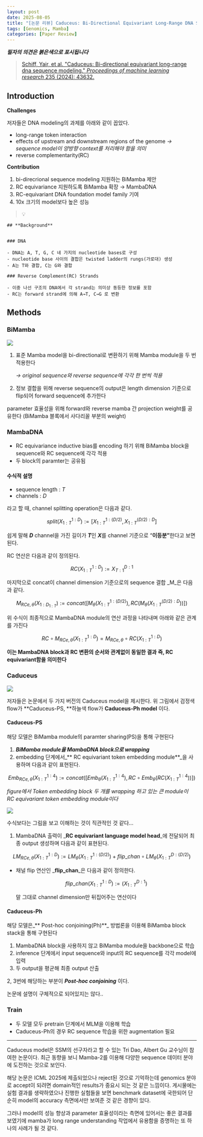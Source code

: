 ```yaml
---
layout: post
date: 2025-08-05
title: "[논문 리뷰] Caduceus: Bi-Directional Equivariant Long-Range DNA Sequence Modeling"
tags: [Genomics, Mamba]
categories: [Paper Review]
---
```


<span class="notion-red">_**필자의 의견은 붉은색으로 표시됩니다**_</span>


> [Schiff, Yair, et al. "Caduceus: Bi-directional equivariant long-range dna sequence modeling." ](https://pmc.ncbi.nlm.nih.gov/articles/PMC12189541/)[_Proceedings of machine learning research_](https://pmc.ncbi.nlm.nih.gov/articles/PMC12189541/)[ 235 (2024): 43632.](https://pmc.ncbi.nlm.nih.gov/articles/PMC12189541/)



## Introduction


**Challenges**


저자들은 DNA modeling의 과제를 아래와 같이 꼽았다.

- long-range token interaction
- effects of upstream and downstream regions of the genome 
_→ sequence model이 양방향 context를 처리해야 함을 의미_
- reverse complementarity(RC)

**Contribution**

1. bi-direcrional sequence modeling 지원하는 BiMamba 제안
1. RC equivariance 지원하도록 BiMamba 확장 → MambaDNA
1. RC-equivariant DNA foundation model family 기여
1. 10x 크기의 model보다 높은 성능

> 💡 


	## **Background**


	### DNA

	- DNA는 A, T, G, C 네 가지의 nucleotide bases로 구성
	- nucleotide base 사이의 결합은 twisted ladder의 rungs(가로대) 생성
	- A는 T와 결합, C는 G와 결합

	### Reverse Complement(RC) Strands

	- 이중 나선 구조의 DNA에서 각 strand는 의미상 동등한 정보를 포함
	- RC는 forward strand에 의해 A→T, C→G 로 변환


## Methods



### BiMamba


![](https://prod-files-secure.s3.us-west-2.amazonaws.com/542b861c-36a8-4051-84e5-8804b6728dba/2c247d59-7815-4980-99f0-8f0d21f445a7/image.png?X-Amz-Algorithm=AWS4-HMAC-SHA256&X-Amz-Content-Sha256=UNSIGNED-PAYLOAD&X-Amz-Credential=ASIAZI2LB466RNHKIWG4%2F20251006%2Fus-west-2%2Fs3%2Faws4_request&X-Amz-Date=20251006T060115Z&X-Amz-Expires=3600&X-Amz-Security-Token=IQoJb3JpZ2luX2VjEO3%2F%2F%2F%2F%2F%2F%2F%2F%2F%2FwEaCXVzLXdlc3QtMiJHMEUCIQCehLaPY%2FXrbeq7Aikg9tu45E%2FVteMZm58WJuQV0SkjqAIgfdbNXyG1sXFDDvi1wHUR6DWTArTLvQWkm8ycJsyzYpEqiAQIhv%2F%2F%2F%2F%2F%2F%2F%2F%2F%2FARAAGgw2Mzc0MjMxODM4MDUiDDtG9kmFlC%2FFytrhFCrcA4qsHfeXZZxnLXH%2FyoUXZBNBQL%2FcIET675RjaHd2G4YRQ14IliFr%2Bqpd45Z8Nn8uDcFhX9vmtqzaD7lEr3MEVQcia%2BcW%2FBxaQn32dB3jbuBwJA1RjdJ3DC1bttyHmRKyBRll0XnrK2rOOvcJK58H8S%2Fl72O8bpPnWK7mGQk7JgOovnx7%2BddnST6fecAsl%2BA3AFac2enZJAKKgoymv7W9SB2PhughcwXJLykwkloXfgd02lNprzmX%2BKgKPlBovPF9%2BjKsqoeiD2PuyhuQtV7ITgxHgy3M6ri1ymI5tGJIujqat3SF7LVEHOolA0I9G8ZOUPlP9wJbLgF2gyi8JsOoK2qyPLVDFwhUE9qJ7zx7i%2B3XCZqRtGaq8CyPeqYaxbufUYgosAjA25Icfo0PN96EfZQLZWczNFJWHv5jTMyIyNwrgA38cEQYGiUJw2W0P3pFTwjGB4pdaTbM3eEDZJAMTVeCqGFwoJC7rGswb8gRjmlul55r02G30IF1OMs4k17l9aSHUoOiuMHlp8R6oRKPC9DXTtpEuh3dZWrlM7f0mpewuYF3IXq7%2F4hJ0uMhG%2FZtmt872CAobLBvngdQbyhPXer1hHasSoeAwj%2FEMbz1GjyovfSt905G4bIfSm4hMPqOjccGOqUBEmUzHY9zBBhl%2FDSRQX7N5hlDwnqZ%2FWoxNjLG7PB67sB3r0e6o6K931bInwVGyMcOoYGMDO1dxFoImzta5m4XA7IlYuFtdCPSySw41SyNfTvP9GrxDkIYk%2FU9wdAkuea5V9kqlj4bIPNh2yfLz9nsXGr3dHOgTbqt8uGCXh4C1PcgeMoRjTyj66PBrQwqRtSjIZWAd5n96XapO2MkvoiU1Zt7VNj3&X-Amz-Signature=67f9f9a6ce97964da74d2f9b858a2127feb063c40ad1042500efe9b9283a8e2c&X-Amz-SignedHeaders=host&x-amz-checksum-mode=ENABLED&x-id=GetObject)

1. 표준 Mamba model을 bi-directional로 변환하기 위해 Mamba module을 두 번 적용한다

	_→ original sequence와 reverse sequence에 각각 한 번씩 적용_

1. 정보 결합을 위해 reverse sequence의 output은 length dimension 기준으로 flip되어 forward sequence에 추가한다

parameter 효율성을 위해 forward와 reverse mamba 간 projection weight를 공유한다 (BiMamba 블록에서 사다리꼴 부분의 weight)



### MambaDNA

- RC equivariance inductive bias를 encoding 하기 위해 BiMamba block을 sequence와 RC sequence에 각각 적용
- 두 block의 paramter는 공유됨


#### 수식적 설명

- sequence length : _T_
- channels : _D_

라고 할 때,  channel splitting operation은 다음과 같다.


$$
split(X^{1:D}_{1:T}):=[X^{1:(D/2)}_{1:T},X^{(D/2):D}_{1:T}]
$$


<span class="notion-red">쉽게 말해 </span><span class="notion-red">_**D**_</span><span class="notion-red"> channel을 가진 길이가 </span><span class="notion-red">_**T**_</span><span class="notion-red">인 </span><span class="notion-red">_**X**_</span><span class="notion-red">를 channel 기준으로 “</span><span class="notion-red">**이등분”**</span><span class="notion-red">한다고 보면 된다.</span>


RC 연산은 다음과 같이 정의된다.


$$
RC(X^{1:D}_{1:T}):=X^{D:1}_{T:1}
$$


마지막으로 concat이 channel dimension 기준으로의 sequence 결합 _M_은 다음과 같다.


$$
M_{RCe,\theta}(X_{1:D_{1:T}}):=concat([M_{\theta}(X^{1:(D/2)}_{1:T}),RC(M_{\theta}(X^{(D/2):D}_{1:T}))])
$$


위 수식이 최종적으로 MambaDNA module의 연산 과정을 나타내며 아래와 같은 관계를 가진다


$$
RC\circ M_{RCe,\theta}(X^{1:D}_{1:T}) = M_{RCe,\theta} \circ RC(X^{1:D}_{1:T})
$$


**이는 MambaDNA block과 RC 변환의 순서와 관계없이 동일한 결과 즉, RC equivariant함을 의미한다**



### Caduceus


![](https://prod-files-secure.s3.us-west-2.amazonaws.com/542b861c-36a8-4051-84e5-8804b6728dba/f94a60d7-8145-473b-aef9-7c68d3ec604a/image.png?X-Amz-Algorithm=AWS4-HMAC-SHA256&X-Amz-Content-Sha256=UNSIGNED-PAYLOAD&X-Amz-Credential=ASIAZI2LB466RNHKIWG4%2F20251006%2Fus-west-2%2Fs3%2Faws4_request&X-Amz-Date=20251006T060115Z&X-Amz-Expires=3600&X-Amz-Security-Token=IQoJb3JpZ2luX2VjEO3%2F%2F%2F%2F%2F%2F%2F%2F%2F%2FwEaCXVzLXdlc3QtMiJHMEUCIQCehLaPY%2FXrbeq7Aikg9tu45E%2FVteMZm58WJuQV0SkjqAIgfdbNXyG1sXFDDvi1wHUR6DWTArTLvQWkm8ycJsyzYpEqiAQIhv%2F%2F%2F%2F%2F%2F%2F%2F%2F%2FARAAGgw2Mzc0MjMxODM4MDUiDDtG9kmFlC%2FFytrhFCrcA4qsHfeXZZxnLXH%2FyoUXZBNBQL%2FcIET675RjaHd2G4YRQ14IliFr%2Bqpd45Z8Nn8uDcFhX9vmtqzaD7lEr3MEVQcia%2BcW%2FBxaQn32dB3jbuBwJA1RjdJ3DC1bttyHmRKyBRll0XnrK2rOOvcJK58H8S%2Fl72O8bpPnWK7mGQk7JgOovnx7%2BddnST6fecAsl%2BA3AFac2enZJAKKgoymv7W9SB2PhughcwXJLykwkloXfgd02lNprzmX%2BKgKPlBovPF9%2BjKsqoeiD2PuyhuQtV7ITgxHgy3M6ri1ymI5tGJIujqat3SF7LVEHOolA0I9G8ZOUPlP9wJbLgF2gyi8JsOoK2qyPLVDFwhUE9qJ7zx7i%2B3XCZqRtGaq8CyPeqYaxbufUYgosAjA25Icfo0PN96EfZQLZWczNFJWHv5jTMyIyNwrgA38cEQYGiUJw2W0P3pFTwjGB4pdaTbM3eEDZJAMTVeCqGFwoJC7rGswb8gRjmlul55r02G30IF1OMs4k17l9aSHUoOiuMHlp8R6oRKPC9DXTtpEuh3dZWrlM7f0mpewuYF3IXq7%2F4hJ0uMhG%2FZtmt872CAobLBvngdQbyhPXer1hHasSoeAwj%2FEMbz1GjyovfSt905G4bIfSm4hMPqOjccGOqUBEmUzHY9zBBhl%2FDSRQX7N5hlDwnqZ%2FWoxNjLG7PB67sB3r0e6o6K931bInwVGyMcOoYGMDO1dxFoImzta5m4XA7IlYuFtdCPSySw41SyNfTvP9GrxDkIYk%2FU9wdAkuea5V9kqlj4bIPNh2yfLz9nsXGr3dHOgTbqt8uGCXh4C1PcgeMoRjTyj66PBrQwqRtSjIZWAd5n96XapO2MkvoiU1Zt7VNj3&X-Amz-Signature=64eaabdc88479c9c642baf18021c1b27da257c2e7927293567dab92390ff4d2d&X-Amz-SignedHeaders=host&x-amz-checksum-mode=ENABLED&x-id=GetObject)


저자들은 논문에서 두 가지 버전의 Caduceus model을 제시한다. 위 그림에서 검정색 flow가 **Caduceus-PS, **하늘색 flow가 **Caduceus-Ph model** 이다.



#### Caduceus-PS


해당 모델은 BiMamba module의 paramter sharing(PS)을 통해 구현된다

1. _**BiMamba module을 MambaDNA block으로 wrapping**_
1. embedding 단계에서_** RC equivariant token embedding module**_을 사용하며 다음과 같이 표현된다.

$$
Emb_{RCe,\theta}(X^{1:4}_{1:T}):=concat([Emb_{\theta}(X^{1:4}_{1:T}),RC \circ Emb_{\theta}(RC(X^{1:4}_{1:T}))])
$$


_figure에서 Token embedding block 두 개를 wrapping 하고 있는 큰 module이 RC equivariant token embedding module이다_


![](https://prod-files-secure.s3.us-west-2.amazonaws.com/542b861c-36a8-4051-84e5-8804b6728dba/b175e4da-71eb-4e91-8c23-a06dabe673c9/image.png?X-Amz-Algorithm=AWS4-HMAC-SHA256&X-Amz-Content-Sha256=UNSIGNED-PAYLOAD&X-Amz-Credential=ASIAZI2LB466RNHKIWG4%2F20251006%2Fus-west-2%2Fs3%2Faws4_request&X-Amz-Date=20251006T060116Z&X-Amz-Expires=3600&X-Amz-Security-Token=IQoJb3JpZ2luX2VjEO3%2F%2F%2F%2F%2F%2F%2F%2F%2F%2FwEaCXVzLXdlc3QtMiJHMEUCIQCehLaPY%2FXrbeq7Aikg9tu45E%2FVteMZm58WJuQV0SkjqAIgfdbNXyG1sXFDDvi1wHUR6DWTArTLvQWkm8ycJsyzYpEqiAQIhv%2F%2F%2F%2F%2F%2F%2F%2F%2F%2FARAAGgw2Mzc0MjMxODM4MDUiDDtG9kmFlC%2FFytrhFCrcA4qsHfeXZZxnLXH%2FyoUXZBNBQL%2FcIET675RjaHd2G4YRQ14IliFr%2Bqpd45Z8Nn8uDcFhX9vmtqzaD7lEr3MEVQcia%2BcW%2FBxaQn32dB3jbuBwJA1RjdJ3DC1bttyHmRKyBRll0XnrK2rOOvcJK58H8S%2Fl72O8bpPnWK7mGQk7JgOovnx7%2BddnST6fecAsl%2BA3AFac2enZJAKKgoymv7W9SB2PhughcwXJLykwkloXfgd02lNprzmX%2BKgKPlBovPF9%2BjKsqoeiD2PuyhuQtV7ITgxHgy3M6ri1ymI5tGJIujqat3SF7LVEHOolA0I9G8ZOUPlP9wJbLgF2gyi8JsOoK2qyPLVDFwhUE9qJ7zx7i%2B3XCZqRtGaq8CyPeqYaxbufUYgosAjA25Icfo0PN96EfZQLZWczNFJWHv5jTMyIyNwrgA38cEQYGiUJw2W0P3pFTwjGB4pdaTbM3eEDZJAMTVeCqGFwoJC7rGswb8gRjmlul55r02G30IF1OMs4k17l9aSHUoOiuMHlp8R6oRKPC9DXTtpEuh3dZWrlM7f0mpewuYF3IXq7%2F4hJ0uMhG%2FZtmt872CAobLBvngdQbyhPXer1hHasSoeAwj%2FEMbz1GjyovfSt905G4bIfSm4hMPqOjccGOqUBEmUzHY9zBBhl%2FDSRQX7N5hlDwnqZ%2FWoxNjLG7PB67sB3r0e6o6K931bInwVGyMcOoYGMDO1dxFoImzta5m4XA7IlYuFtdCPSySw41SyNfTvP9GrxDkIYk%2FU9wdAkuea5V9kqlj4bIPNh2yfLz9nsXGr3dHOgTbqt8uGCXh4C1PcgeMoRjTyj66PBrQwqRtSjIZWAd5n96XapO2MkvoiU1Zt7VNj3&X-Amz-Signature=9d2df69af693a2b7535d37af551bae5706c22de2d5d3e34293be456860c2cc51&X-Amz-SignedHeaders=host&x-amz-checksum-mode=ENABLED&x-id=GetObject)


<span class="notion-red">수식보다는 그림을 보고 이해하는 것이 직관적인 것 같다…</span>

1. MambaDNA 출력이 _**RC equivariant language model head**_에 전달되어 최종 output 생성하며 다음과 같이 표현된다.

$$
LM_{RCe,\theta}(X^{1:D}_{1:T}):= LM_{\theta}(X^{1:(D/2)}_{1:T})+flip\_chan\circ LM_{\theta}(X^{D:(D/2)}_{1:T})
$$

- 채널 flip 연산인 _**flip\_chan**_은 다음과 같이 정의한다.

	$$
	flip\_chan(X^{1:D}_{1:T}):=(X^{D:1}_{1:T})
	$$


	말 그대로 channel dimension만 뒤집어주는 연산이다



#### Caduceus-Ph


해당 모델은_** Post-hoc conjoining(Ph)**_ 방법론을 이용해 BiMamba block stack을 통해 구현된다

1. MambaDNA block을 사용하지 않고 BiMamba module을 backbone으로 학습
1. inference 단계에서 input sequence와 input의 RC sequence를 각각 model에 입력
1. 두 output을 평균해 최종 output 산출

2, 3번에 해당하는 부분이 _**Post-hoc conjoining**_ 이다.


<span class="notion-red">논문에 설명이 구체적으로 되어있지는 않다..</span>



### Train

- 두 모델 모두 pretrain 단계에서 MLM을 이용해 학습
- Caduceus-Ph의 경우 RC sequence 학습을 위한 augmentation 필요

---


<span class="notion-red">Caduceus model은 SSM의 선구자라고 할 수 있는 Tri Dao, Albert Gu 교수님이 참여한 논문이다. 최근 동향을 보니 Mamba-2를 이용해 다양한 sequence 데이터 분야에 도전하는 것으로 보인다.</span>


<span class="notion-red">해당 논문은 ICML 2025에 제출되었으나 reject된 것으로 기억하는데 genomics 분야로 accept이 되려면 domain적인 results가 중요시 되는 것 같은 느낌이다. 게시물에는 실험 결과를 생략하였으나 진행한 실험들을 보면 benchmark dataset에 국한되어 단순히 model의 accuracy 측면에서만 보여준 것 같은 경향이 있다.</span>


<span class="notion-red">그러나 model의 성능 향상과 parameter 효율성이라는 측면에 있어서는 좋은 결과를 보였기에 mamba가 long range understanding 작업에서 유용함을 증명하는 또 하나의 사례가 될 것 같다.</span>

